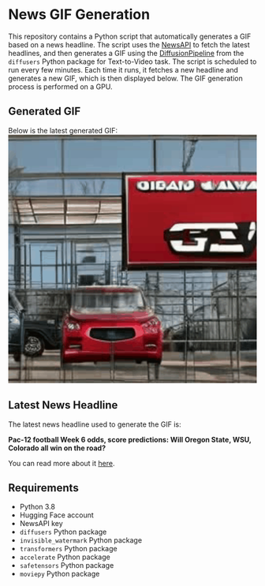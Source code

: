 # News GIF Generation
This repository contains a Python script that automatically generates a GIF based on a news headline. The script uses the [NewsAPI](https://newsapi.org/) to fetch the latest headlines, and then generates a GIF using the [DiffusionPipeline](https://github.com/huggingface/diffusers) from the `diffusers` Python package for Text-to-Video task.
The script is scheduled to run every few minutes. Each time it runs, it fetches a new headline and generates a new GIF, which is then displayed below. The GIF generation process is performed on a GPU.

## Generated GIF
Below is the latest generated GIF:
![Generated GIF](output.gif?raw=true&v=1696745377)

## Latest News Headline
The latest news headline used to generate the GIF is:

**Pac-12 football Week 6 odds, score predictions: Will Oregon State, WSU, Colorado all win on the road?**

You can read more about it [here](https://www.oregonlive.com/collegefootball/2023/10/pac-12-football-week-6-odds-score-predictions-will-oregon-state-wsu-colorado-all-win-on-the-road.html).

## Requirements
- Python 3.8
- Hugging Face account
- NewsAPI key
- `diffusers` Python package
- `invisible_watermark` Python package
- `transformers` Python package
- `accelerate` Python package
- `safetensors` Python package
- `moviepy` Python package
